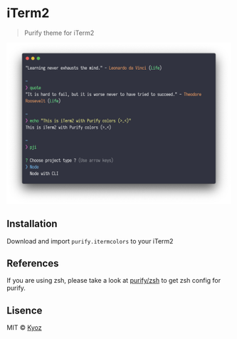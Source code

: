 # iTerm2
> Purify theme for iTerm2

<p align="center">
  <img src="../demo/iterm2.png" width="800px">
</p>

## Installation

Download and import `purify.itermcolors` to your iTerm2

## References

If you are using zsh, please take a look at [purify/zsh](https://github.com/kyoz/purify/tree/master/zsh) to get zsh config for purify.

## Lisence
MIT © [Kyoz](mailto:banminkyoz@gmail.com)
